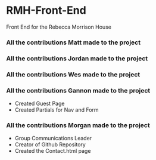 # RMH-Front-End
Front End for the Rebecca Morrison House
<h3> All the contributions Matt made to the project</h3>
<h3> All the contributions Jordan made to the project</h3>
<h3> All the contributions Wes made to the project</h3>
<h3> All the contributions Gannon made to the project</h3>
    <ul>
        <li>Created Guest Page</li>
        <li>Created Partials for Nav and Form</li>
    </ul>
<h3> All the contributions Morgan made to the project</h3>
  <ul>
    <li>Group Communications Leader</li>
    <li>Creator of Github Repository</li>
    <li>Created the Contact.html page</li>
  </ul>
